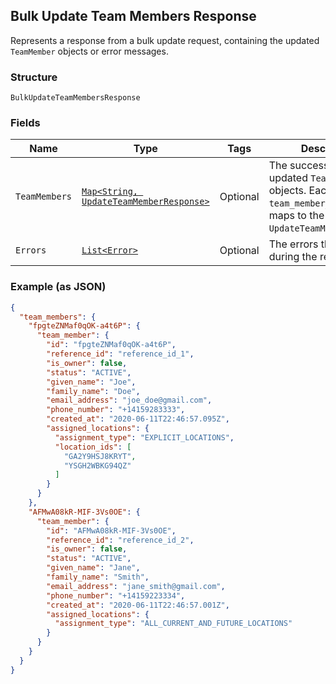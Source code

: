 ## Bulk Update Team Members Response

Represents a response from a bulk update request, containing the updated `TeamMember` objects or error messages.

### Structure

`BulkUpdateTeamMembersResponse`

### Fields

| Name | Type | Tags | Description | Getter |
|  --- | --- | --- | --- | --- |
| `TeamMembers` | [`Map<String, UpdateTeamMemberResponse>`](/doc/models/update-team-member-response.md) | Optional | The successfully updated `TeamMember` objects. Each key is the `team_member_id` that maps to the `UpdateTeamMemberRequest`. | Map<String, UpdateTeamMemberResponse> getTeamMembers() |
| `Errors` | [`List<Error>`](/doc/models/error.md) | Optional | The errors that occurred during the request. | List<Error> getErrors() |

### Example (as JSON)

```json
{
  "team_members": {
    "fpgteZNMaf0qOK-a4t6P": {
      "team_member": {
        "id": "fpgteZNMaf0qOK-a4t6P",
        "reference_id": "reference_id_1",
        "is_owner": false,
        "status": "ACTIVE",
        "given_name": "Joe",
        "family_name": "Doe",
        "email_address": "joe_doe@gmail.com",
        "phone_number": "+14159283333",
        "created_at": "2020-06-11T22:46:57.095Z",
        "assigned_locations": {
          "assignment_type": "EXPLICIT_LOCATIONS",
          "location_ids": [
            "GA2Y9HSJ8KRYT",
            "YSGH2WBKG94QZ"
          ]
        }
      }
    },
    "AFMwA08kR-MIF-3Vs0OE": {
      "team_member": {
        "id": "AFMwA08kR-MIF-3Vs0OE",
        "reference_id": "reference_id_2",
        "is_owner": false,
        "status": "ACTIVE",
        "given_name": "Jane",
        "family_name": "Smith",
        "email_address": "jane_smith@gmail.com",
        "phone_number": "+14159223334",
        "created_at": "2020-06-11T22:46:57.001Z",
        "assigned_locations": {
          "assignment_type": "ALL_CURRENT_AND_FUTURE_LOCATIONS"
        }
      }
    }
  }
}
```

